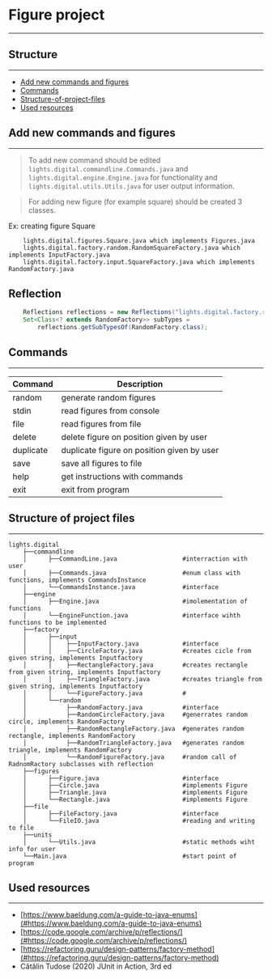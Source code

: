 # Figure project #
- - - - - - - - 

## Structure ##
- - - - - - - - 
* [Add new commands and figures](#add-new-commands-and-figures)
* [Commands](#commands)<br>
* [Structure-of-project-files](#structure-of-project-files)
* [Used resources](#used-resources)

## Add new commands and figures ##
- - -
>To add new command should be edited `lights.digital.commandline.Commands.java` and `lights.digital.engine.Engine.java` 
> for functionality and `lights.digital.utils.Utils.java` for user output information.

>For adding new figure (for example square) should be created 3 classes. 

Ex: creating figure Square
````
    lights.digital.figures.Square.java which implements Figures.java
    lights.digital.factory.random.RandomSquareFactory.java which implements InputFactory.java
    lights.digital.factory.input.SquareFactory.java which implements RandomFactory.java
````
## Reflection ##

```java
    Reflections reflections = new Reflections("lights.digital.factory.random");
    Set<Class<? extends RandomFactory>> subTypes =
        reflections.getSubTypesOf(RandomFactory.class);
```


## Commands ##
- - - - - - - - 
| Command   | Description                                 |
|-----------|---------------------------------------------|
| random    | generate random figures                     |
| stdin     | read figures from console                   |
| file      | read figures from file                      |
| delete    | delete figure on position given by user     |
| duplicate | duplicate figure on position given by user  |
| save      | save all figures to file                    |
| help      | get instructions with commands              |
| exit      | exit from program                           |




## Structure of project files ##
- - - - - - - - 
    lights.digital    
        ├──commandline
        │      ├──CommandLine.java                  #interraction with user
        │      ├──Commands.java                     #enum class with functions, implements CommandsInstance
        │      └──CommandsInstance.java             #interface 
        ├──engine
        │      ├──Engine.java                       #imolementation of functions
        │      └──EngineFunction.java               #interface wihth functions to be implemented
        ├──factory
        │      ├──input
        │      │    ├──InputFactory.java            #interface
        │      │    ├──CircleFactory.java           #creates cicle from given string, implements Inputfactory
        │      │    ├──RectangleFactory.java        #creates rectangle from given string, implements Inputfactory
        │      │    ├──TriangleFactory.java         #creates triangle from given string, implements Inputfactory
        │      │    └──FigureFactory.java           #
        │      └──random 
        │           ├──RandomFactory.java           #interface
        │           ├──RandomCircleFactory.java     #generrates random circle, implements RandomFactory
        │           ├──RandomRectangleFactory.java  #generates random rectangle, implements RandomFactory
        │           ├──RandomTriangleFactory.java   #generates random triangle, implements RandomFactory
        │           └──RandomFigureFactory.java     #random call of RadnomRactory subclasses with reflection
        ├──figures
        │      ├──Figure.java                       #interface
        │      ├──Circle.java                       #implements Figure
        │      ├──Triangle.java                     #implements Figure
        │      └──Rectangle.java                    #implements Figure
        ├──file
        │      ├──FileFactory.java                  #interface
        │      └──FileIO.java                       #reading and writing to file
        ├──units
        │      └──Utils.java                        #static methods wiht info for user
        └──Main.java                                #start point of program

## Used resources ##
- - -

* [https://www.baeldung.com/a-guide-to-java-enums](#https://www.baeldung.com/a-guide-to-java-enums)<br>
* [https://code.google.com/archive/p/reflections/](#https://code.google.com/archive/p/reflections/)
* [https://refactoring.guru/design-patterns/factory-method](#https://refactoring.guru/design-patterns/factory-method)
* Cătălin Tudose (2020) JUnit in Action, 3rd ed